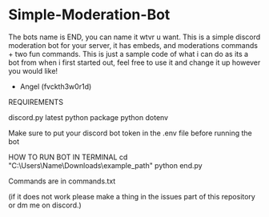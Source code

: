 # Simple-Moderation-Bot

The bots name is END, you can name it wtvr u want. This is a simple discord moderation bot for your server, it has embeds, and moderations commands + two fun commands. This is just a sample code of what i can do as its a bot from when i first started out, feel free to use it and change it up however you would like!

- Angel (fvckth3w0r1d) 


REQUIREMENTS

discord.py 
latest python package
python dotenv

Make sure to put your discord bot token in the .env file before running the bot 

HOW TO RUN BOT IN TERMINAL
cd "C:\Users\Name\Downloads\example_path"
python end.py

Commands are in commands.txt

(if it does not work please make a thing in the issues part of this repository or dm me on discord.)
